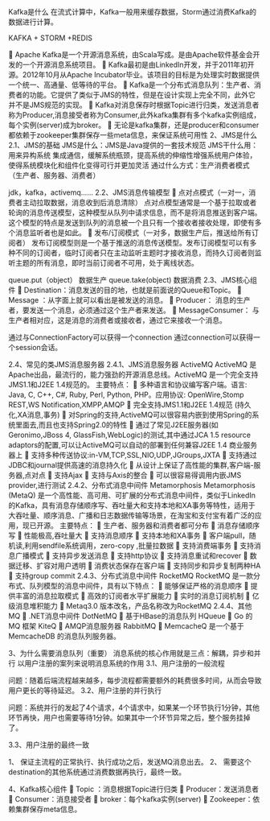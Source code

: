Kafka是什么
在流式计算中，Kafka一般用来缓存数据，Storm通过消费Kafka的数据进行计算。

KAFKA + STORM +REDIS

	Apache Kafka是一个开源消息系统，由Scala写成。是由Apache软件基金会开发的一个开源消息系统项目。
	Kafka最初是由LinkedIn开发，并于2011年初开源。2012年10月从Apache Incubator毕业。该项目的目标是为处理实时数据提供一个统一、高通量、低等待的平台。
	Kafka是一个分布式消息队列：生产者、消费者的功能。它提供了类似于JMS的特性，但是在设计实现上完全不同，此外它并不是JMS规范的实现。
	Kafka对消息保存时根据Topic进行归类，发送消息者称为Producer,消息接受者称为Consumer,此外kafka集群有多个kafka实例组成，每个实例(server)成为broker。
	无论是kafka集群，还是producer和consumer都依赖于zookeeper集群保存一些meta信息，来保证系统可用性
2、JMS是什么
2.1、JMS的基础
	JMS是什么：JMS是Java提供的一套技术规范
JMS干什么用：用来异构系统 集成通信，缓解系统瓶颈，提高系统的伸缩性增强系统用户体验，使得系统模块化和组件化变得可行并更加灵活
通过什么方式：生产消费者模式（生产者、服务器、消费者）
 
jdk，kafka，activemq……
2.2、JMS消息传输模型
	点对点模式（一对一，消费者主动拉取数据，消息收到后消息清除）
点对点模型通常是一个基于拉取或者轮询的消息传送模型，这种模型从队列中请求信息，而不是将消息推送到客户端。这个模型的特点是发送到队列的消息被一个且只有一个接收者接收处理，即使有多个消息监听者也是如此。
	发布/订阅模式（一对多，数据生产后，推送给所有订阅者）
发布订阅模型则是一个基于推送的消息传送模型。发布订阅模型可以有多种不同的订阅者，临时订阅者只在主动监听主题时才接收消息，而持久订阅者则监听主题的所有消息，即时当前订阅者不可用，处于离线状态。
 
queue.put（object）  数据生产
queue.take(object)    数据消费
2.3、JMS核心组件
	Destination：消息发送的目的地，也就是前面说的Queue和Topic。
	Message ：从字面上就可以看出是被发送的消息。
	Producer： 消息的生产者，要发送一个消息，必须通过这个生产者来发送。
	MessageConsumer： 与生产者相对应，这是消息的消费者或接收者，通过它来接收一个消息。

 
通过与ConnectionFactory可以获得一个connection
通过connection可以获得一个session会话。

2.4、常见的类JMS消息服务器
2.4.1、JMS消息服务器 ActiveMQ
ActiveMQ 是Apache出品，最流行的，能力强劲的开源消息总线。ActiveMQ 是一个完全支持JMS1.1和J2EE 1.4规范的。
主要特点：
	多种语言和协议编写客户端。语言: Java, C, C++, C#, Ruby, Perl, Python, PHP。应用协议: OpenWire,Stomp REST,WS Notification,XMPP,AMQP
	完全支持JMS1.1和J2EE 1.4规范 (持久化,XA消息,事务)
	对Spring的支持,ActiveMQ可以很容易内嵌到使用Spring的系统里面去,而且也支持Spring2.0的特性
	通过了常见J2EE服务器(如 Geronimo,JBoss 4, GlassFish,WebLogic)的测试,其中通过JCA 1.5 resource adaptors的配置,可以让ActiveMQ可以自动的部署到任何兼容J2EE 1.4 商业服务器上
	支持多种传送协议:in-VM,TCP,SSL,NIO,UDP,JGroups,JXTA
	支持通过JDBC和journal提供高速的消息持久化
	从设计上保证了高性能的集群,客户端-服务器,点对点
	支持Ajax
	支持与Axis的整合
	可以很容易得调用内嵌JMS provider,进行测试
2.4.2、分布式消息中间件 Metamorphosis
Metamorphosis (MetaQ) 是一个高性能、高可用、可扩展的分布式消息中间件，类似于LinkedIn的Kafka，具有消息存储顺序写、吞吐量大和支持本地和XA事务等特性，适用于大吞吐量、顺序消息、广播和日志数据传输等场景，在淘宝和支付宝有着广泛的应用，现已开源。
主要特点：
	生产者、服务器和消费者都可分布
	消息存储顺序写
	性能极高,吞吐量大
	支持消息顺序
	支持本地和XA事务
	客户端pull，随机读,利用sendfile系统调用，zero-copy ,批量拉数据
	支持消费端事务
	支持消息广播模式
	支持异步发送消息
	支持http协议
	支持消息重试和recover
	数据迁移、扩容对用户透明
	消费状态保存在客户端
	支持同步和异步复制两种HA
	支持group commit
2.4.3、分布式消息中间件 RocketMQ
RocketMQ 是一款分布式、队列模型的消息中间件，具有以下特点：
	能够保证严格的消息顺序
	提供丰富的消息拉取模式
	高效的订阅者水平扩展能力
	实时的消息订阅机制
	亿级消息堆积能力
	Metaq3.0 版本改名，产品名称改为RocketMQ
2.4.4、其他MQ
	.NET消息中间件 DotNetMQ
	基于HBase的消息队列 HQueue
	Go 的 MQ 框架 KiteQ
	AMQP消息服务器 RabbitMQ
	MemcacheQ 是一个基于 MemcacheDB 的消息队列服务器。

3、为什么需要消息队列（重要）
消息系统的核心作用就是三点：解耦，异步和并行
以用户注册的案列来说明消息系统的作用
3.1、用户注册的一般流程
 
问题：随着后端流程越来越多，每步流程都需要额外的耗费很多时间，从而会导致用户更长的等待延迟。
3.2、用户注册的并行执行
 
问题：系统并行的发起了4个请求，4个请求中，如果某一个环节执行1分钟，其他环节再快，用户也需要等待1分钟。如果其中一个环节异常之后，整个服务挂掉了。
 
3.3、用户注册的最终一致
 
1、	保证主流程的正常执行、执行成功之后，发送MQ消息出去。
2、	需要这个destination的其他系统通过消费数据再执行，最终一致。
 
4、Kafka核心组件
	Topic ：消息根据Topic进行归类
	Producer：发送消息者
	Consumer：消息接受者
	broker：每个kafka实例(server)
	Zookeeper：依赖集群保存meta信息。
 
